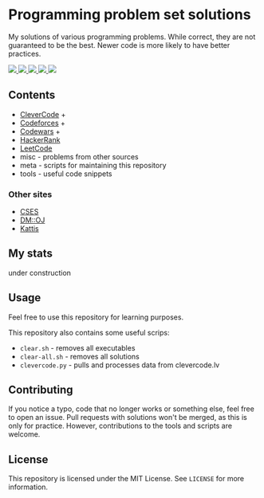 # Programming problem set solutions

My solutions of various programming problems. While correct, they are not guaranteed to be the best.
Newer code is more likely to have better practices.

<a title="CleverCode" href="https://clevercode.lv/statistics/Scheibenwischer">
	<img src="https://img.shields.io/badge/clevercode-Scheibenwischer-red?style=flat-square&color=333333&labelColor=5C97CB"/>
</a>
<a title="Codeforces" href="https://codeforces.com/profile/Scheibenwischer">
	<img src="https://img.shields.io/badge/codeforces-Scheibenwischer-red?style=flat-square&color=333333&labelColor=425E9C"/>
</a>
<a title="Codewars" href="https://codewars.com/users/Scheibenwischer">
	<img src="https://img.shields.io/badge/codewars-Scheibenwischer-red?style=flat-square&color=333333&labelColor=B1361E"/>
</a>
<a title="HackerRank" href="https://www.hackerrank.com/Scheibenwischer">
	<img src="https://img.shields.io/badge/hackerrank-Scheibenwischer-red?style=flat-square&color=333333&labelColor=2EC866"/>
</a>
<a title="LeetCode" href="https://leetcode.com/Scheibenwischer/">
	<img src="https://img.shields.io/badge/leetcode-Scheibenwischer-red?style=flat-square&color=333333&labelColor=EBA43F"/>
</a>

## Contents

* [CleverCode](https://clevercode.lv/) +
* [Codeforces](https://codeforces.com/) +
* [Codewars](https://www.codewars.com/) +
* [HackerRank](https://www.hackerrank.com)
* [LeetCode](https://leetcode.com/)
* misc - problems from other sources
* meta - scripts for maintaining this repository
* tools - useful code snippets

### Other sites

* [CSES](https://cses.fi)
* [DM::OJ](https://dmoj.ca)
* [Kattis](https://open.kattis.com/)

## My stats

under construction

## Usage

Feel free to use this repository for learning purposes.

This repository also contains some useful scrips:
* `clear.sh` - removes all executables
* `clear-all.sh` - removes all solutions
* `clevercode.py` - pulls and processes data from clevercode.lv

## Contributing

If you notice a typo, code that no longer works or something else, feel free to open an issue.
Pull requests with solutions won't be merged, as this is only for practice.
However, contributions to the tools and scripts are welcome.

## License

This repository is licensed under the MIT License. See `LICENSE` for more information.
